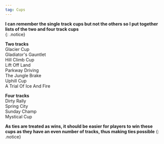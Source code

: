 ```yaml
---
tag: Cups
---
```

**I can remember the single track cups but not the others so I put together lists of the two and four track cups**  
{: .notice}

**Two tracks**  
Glacier Cup  
Gladiator's Gauntlet  
Hill Climb Cup  
Lift Off Land  
Parkway Driving  
The Jungle Brake  
Uphill Cup  
A Trial Of Ice And Fire  


**Four tracks**  
Dirty Rally  
Spring City  
Sunday Champ  
Mystical Cup    

**As ties are treated as wins, it should be easier for players to win these cups as they have an even number of tracks, thus making ties possible** 
{: .notice}
 

